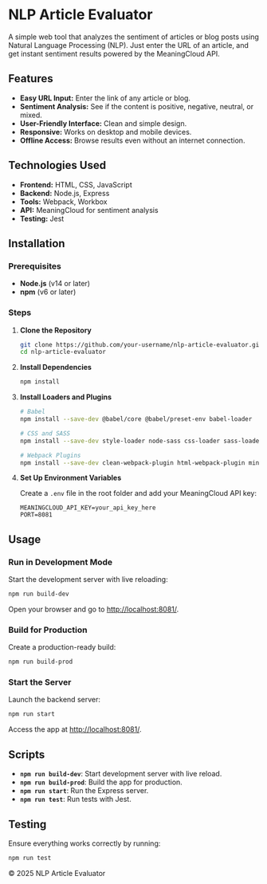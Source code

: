 # NLP Article Evaluator

A simple web tool that analyzes the sentiment of articles or blog posts using Natural Language Processing (NLP). Just enter the URL of an article, and get instant sentiment results powered by the MeaningCloud API.

## Features

- **Easy URL Input:** Enter the link of any article or blog.
- **Sentiment Analysis:** See if the content is positive, negative, neutral, or mixed.
- **User-Friendly Interface:** Clean and simple design.
- **Responsive:** Works on desktop and mobile devices.
- **Offline Access:** Browse results even without an internet connection.

## Technologies Used

- **Frontend:** HTML, CSS, JavaScript
- **Backend:** Node.js, Express
- **Tools:** Webpack, Workbox
- **API:** MeaningCloud for sentiment analysis
- **Testing:** Jest

## Installation

### Prerequisites

- **Node.js** (v14 or later)
- **npm** (v6 or later)

### Steps

1. **Clone the Repository**

   ```bash
   git clone https://github.com/your-username/nlp-article-evaluator.git
   cd nlp-article-evaluator
   ```

2. **Install Dependencies**

   ```bash
   npm install
   ```

3. **Install Loaders and Plugins**

   ```bash
   # Babel
   npm install --save-dev @babel/core @babel/preset-env babel-loader

   # CSS and SASS
   npm install --save-dev style-loader node-sass css-loader sass-loader

   # Webpack Plugins
   npm install --save-dev clean-webpack-plugin html-webpack-plugin mini-css-extract-plugin optimize-css-assets-webpack-plugin terser-webpack-plugin
   ```

4. **Set Up Environment Variables**

   Create a `.env` file in the root folder and add your MeaningCloud API key:

   ```env
   MEANINGCLOUD_API_KEY=your_api_key_here
   PORT=8081
   ```

## Usage

### Run in Development Mode

Start the development server with live reloading:

```bash
npm run build-dev
```

Open your browser and go to [http://localhost:8081/](http://localhost:8081/).

### Build for Production

Create a production-ready build:

```bash
npm run build-prod
```

### Start the Server

Launch the backend server:

```bash
npm run start
```

Access the app at [http://localhost:8081/](http://localhost:8081/).

## Scripts

- **`npm run build-dev`**: Start development server with live reload.
- **`npm run build-prod`**: Build the app for production.
- **`npm run start`**: Run the Express server.
- **`npm run test`**: Run tests with Jest.

## Testing

Ensure everything works correctly by running:

```bash
npm run test
```

© 2025 NLP Article Evaluator
